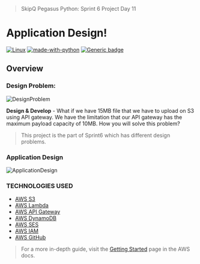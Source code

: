 
> SkipQ Pegasus Python: Sprint 6 Project Day 11

# Application Design!

[![Linux](https://svgshare.com/i/Zhy.svg)](#) [![made-with-python](https://img.shields.io/badge/Made%20with-Python-1f425f.svg)](#) [![Generic badge](https://img.shields.io/badge/version-3.8.10-blue)](#)

## Overview

### Design Problem:

![DesignProblem](https://github.com/muhammadfaizan2022skipq/Pegasus_Python/blob/main/faizan/Sprint6/Day11/image.png)

**Design & Develop** - What if we have 15MB file that we have to upload on S3 using API gateway. We have the limitation that our API gateway has the maximum payload capacity of 10MB. How you will solve this problem?

> This project is the part of Sprint6 which has different design problems.

### Application Design

![ApplicationDesign](https://github.com/muhammadfaizan2022skipq/Pegasus_Python/blob/main/faizan/Sprint6/Day11/design-day11.png)

### TECHNOLOGIES USED

* [AWS S3](https://aws.amazon.com/s3/)
* [AWS Lambda](https://aws.amazon.com/lambda/)
* [AWS API Gateway](https://aws.amazon.com/api-gateway/)
* [AWS DynamoDB](https://aws.amazon.com/dynamodb/)
* [AWS SES](https://aws.amazon.com/ses/)
* [AWS IAM](https://aws.amazon.com/iam/)
* [AWS GitHub](https://github.com/aws-samples)


> For a more in-depth guide, visit the [Getting Started](https://docs.aws.amazon.com/apigateway/latest/developerguide/welcome.html) page in the AWS docs.
